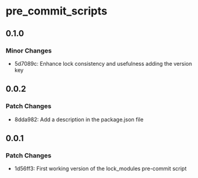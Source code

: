 # pre_commit_scripts

## 0.1.0

### Minor Changes

- 5d7089c: Enhance lock consistency and usefulness adding the version key

## 0.0.2

### Patch Changes

- 8dda982: Add a description in the package.json file

## 0.0.1

### Patch Changes

- 1d56ff3: First working version of the lock_modules pre-commit script

